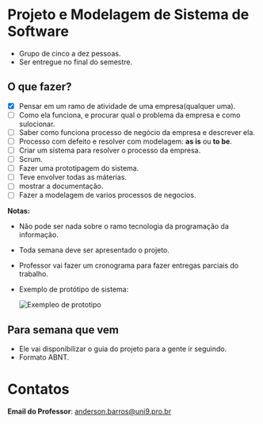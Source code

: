 # Projeto e Modelagem de Sistema de Software

* Grupo de cinco a dez pessoas.
* Ser entregue no final do semestre.

## O que fazer?

- [x] Pensar em um ramo de atividade de uma empresa(qualquer uma).
- [ ] Como ela funciona, e procurar qual o problema da empresa e como sulocionar. 
- [ ] Saber como funciona processo de negócio da empresa e descrever ela.
- [ ] Processo com defeito e resolver com modelagem: **as is** ou **to be**.
- [ ] Criar um sistema para resolver o processo da empresa.
- [ ] Scrum.
- [ ] Fazer uma prototipagem do sistema.
- [ ] Teve envolver todas as máterias. 
- [ ] mostrar a documentação.
- [ ] Fazer a modelagem de varios processos de negocios.

**Notas:** 

* Não pode ser nada sobre o ramo tecnologia da programação da informação.

* Toda semana deve ser apresentado o projeto.

* Professor vai fazer um cronograma para fazer entregas parciais do trabalho.

* Exemplo de protótipo de sistema:

  <img src="./images/exProtitpo.png" alt="Exempleo de prototipo">

## Para semana que vem

* Ele vai disponibilizar o guia do projeto para a gente ir seguindo.
* Formato ABNT. 

# Contatos

**Email do Professor**: anderson.barros@uni9.pro.br

